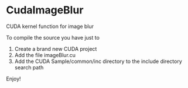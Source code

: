 CudaImageBlur
=============

CUDA kernel function for image blur

To compile the source you have just to
1.  Create a brand new CUDA project
2.  Add the file imageBlur.cu
3.  Add the CUDA Sample/common/inc directory to the include directory search path

Enjoy!

